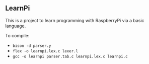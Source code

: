## LearnPi

This is a project to learn programming with RaspberryPi via a basic language.

To compile:
- `bison -d parser.y`
- `flex -o learnpi.lex.c lexer.l`
- `gcc -o learnpi parser.tab.c learnpi.lex.c learnpi.c`